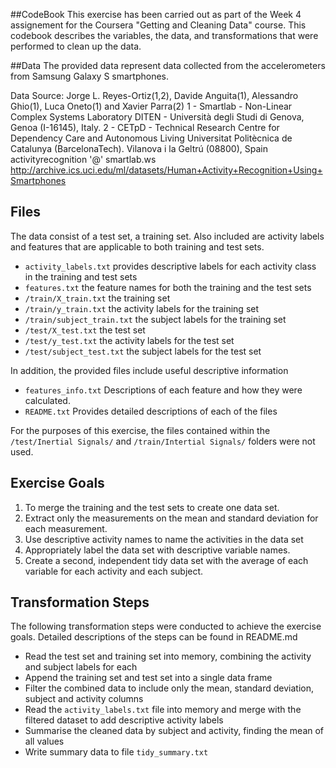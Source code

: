 ##CodeBook
This exercise has been carried out as part of the Week 4 assignement for the Coursera "Getting and Cleaning Data" course.
This codebook describes the variables, the data, and transformations that were performed to clean up the data.

##Data
The provided data represent data collected from the accelerometers from Samsung Galaxy S smartphones.  

Data Source:
Jorge L. Reyes-Ortiz(1,2), Davide Anguita(1), Alessandro Ghio(1), Luca Oneto(1) and Xavier Parra(2)
1 - Smartlab - Non-Linear Complex Systems Laboratory
DITEN - Università degli Studi di Genova, Genoa (I-16145), Italy. 
2 - CETpD - Technical Research Centre for Dependency Care and Autonomous Living
Universitat Politècnica de Catalunya (BarcelonaTech). Vilanova i la Geltrú (08800), Spain
activityrecognition '@' smartlab.ws
http://archive.ics.uci.edu/ml/datasets/Human+Activity+Recognition+Using+Smartphones

## Files
The data consist of a test set, a training set. Also included are activity labels and features that are applicable to both training and test sets.

* `activity_labels.txt` provides descriptive labels for each activity class in the training and test sets
* `features.txt` the feature names for both the training and the test sets
* `/train/X_train.txt` the training set
* `/train/y_train.txt` the activity labels for the training set
* `/train/subject_train.txt` the subject labels for the training set
* `/test/X_test.txt` the test set
* `/test/y_test.txt` the activity labels for the test set
* `/test/subject_test.txt` the subject labels for the test set

In addition, the provided files include useful descriptive information
* `features_info.txt` Descriptions of each feature and how they were calculated.
* `README.txt` Provides detailed descriptions of each of the files

For the purposes of this exercise, the files contained within the `/test/Inertial Signals/` and `/train/Intertial Signals/` folders were not used.

## Exercise Goals
1. To merge the training and the test sets to create one data set.
2. Extract only the measurements on the mean and standard deviation for each measurement.
3. Use descriptive activity names to name the activities in the data set
4. Appropriately label the data set with descriptive variable names.
5. Create a second, independent tidy data set with the average of each variable for each activity and each subject.

## Transformation Steps
The following transformation steps were conducted to achieve the exercise goals. Detailed descriptions of the steps can be found in README.md
* Read the test set and training set into memory, combining the activity and subject labels for each
* Append the training set and test set into a single data frame
* Filter the combined data to include only the mean, standard deviation, subject and activity columns
* Read the `activity_labels.txt` file into memory and merge with the filtered dataset to add descriptive activity labels
* Summarise the cleaned data by subject and activity, finding the mean of all values
* Write summary data to file `tidy_summary.txt`
